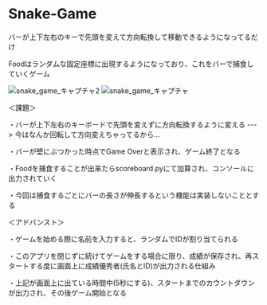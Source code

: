 # Snake-Game
バーが上下左右のキーで先頭を変えて方向転換して移動できるようになってるだけ

Foodはランダムな固定座標に出現するようになっており、これをバーで捕食していくゲーム

![snake_game_キャプチャ2](https://user-images.githubusercontent.com/39981286/129741279-4d21f72e-eac4-4289-b66d-bf72fc07802f.PNG)
![snake_game_キャプチャ](https://user-images.githubusercontent.com/39981286/129741282-a309c875-2215-4200-8f00-482648f486c2.PNG)

＜課題＞

・バーが上下左右のキーボードで先頭を変えずに方向転換するように変える ---> 今はなんか回転して方向変えちゃってるから...

・バーが壁にぶつかった時点でGame Overと表示され、ゲーム終了となる

・Foodを捕食することが出来たらscoreboard.pyにて加算され、コンソールに出力されていく

・今回は捕食するごとにバーの長さが伸長するという機能は実装しないこととする

＜アドバンスト＞

・ゲームを始める際に名前を入力すると、ランダムでIDが割り当てられる

・このアプリを閉じずに続けてゲームをする場合に限り、成績が保存され、再スタートする度に画面上に成績優秀者(氏名とID)が出力される仕組み

・上記が画面上に出ている時間中(5秒にする)、スタートまでのカウントダウンが出力され、その後ゲーム開始となる
